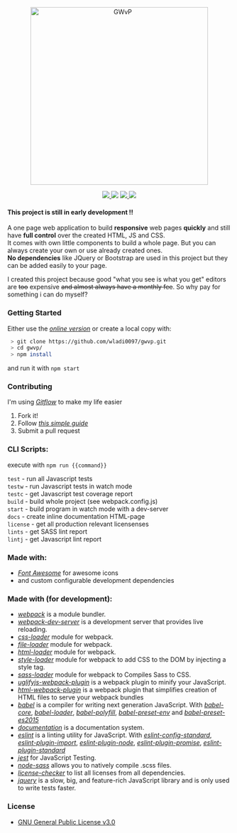 <p align="center">
  <img alt="GWvP" src="https://raw.githubusercontent.com/wladi0097/gwvp/master/src/img/GithubLogo.png" width="400"/>
</p>

<p align="center">
  <a title="Build Status" href="https://travis-ci.org/wladi0097/gwvp"><img src="https://travis-ci.org/wladi0097/gwvp.svg?branch=master">  </a>
  <a title="codecov" href="https://codecov.io/gh/wladi0097/gwvp"><img src="https://codecov.io/gh/wladi0097/gwvp/branch/master/graph/badge.svg"></a>
  <a title="js-standard-style" href="https://github.com/feross/standard"><img src="https://img.shields.io/badge/code%20style-standard-brightgreen.svg?style=flat">  </a>
  <a title="License: GPL v3" href="https://www.gnu.org/licenses/gpl-3.0"><img src="https://img.shields.io/badge/License-GPL%20v3-blue.svg">  </a>
</p>

#### This project is still in early development !!

A one page web application to build **responsive** web pages **quickly** and still have **full control** over the created HTML, JS and CSS.    
It comes with own little components to build a whole page. But you can always create your own or use already created ones.    
**No dependencies** like JQuery or Bootstrap are used in this project but they can be added easily to your page.

I created this project because good "what you see is what you get" editors are ~~too~~ expensive ~~and almost always have a monthly fee~~. So why pay for something i can do myself?

### Getting Started
Either use the *[online version](https://gwvp.glvp.de/)* or create a local copy with:

```bash
 > git clone https://github.com/wladi0097/gwvp.git
 > cd gwvp/
 > npm install
```
and run it with ``npm start``

### Contributing
I'm using *[Gitflow](https://github.com/nvie/gitflow)* to make my life easier
1. Fork it!
2. Follow *[this simple guide](https://danielkummer.github.io/git-flow-cheatsheet/)*
5. Submit a pull request

### CLI Scripts:
execute with ``npm run {{command}}``

``test`` 	- run all Javascript tests    
``testw`` 	- run Javascript tests in watch mode    
``testc`` 	- get Javascript test coverage report    
``build`` 	- build whole project (see webpack.config.js)   
``start`` 	- build program in watch mode with a dev-server   
``docs`` 	- create inline documentation HTML-page    
``license``	- get all production relevant licensenses    
``lints`` 	- get SASS lint report   
``lintj`` 	- get Javascript lint report    

### Made with:

* *[Font Awesome](http://fontawesome.io)* for awesome icons
* and custom configurable development dependencies

### Made with (for development):

 * *[webpack](https://webpack.js.org/)* is a module bundler.
 * *[webpack-dev-server](https://github.com/webpack/webpack-dev-server)* is a development server that provides live reloading.
 * *[css-loader](https://github.com/webpack-contrib/css-loader)* module for webpack.
 * *[file-loader](https://github.com/webpack-contrib/file-loader)* module for webpack.
 * *[html-loader](https://github.com/webpack-contrib/html-loader)* module for webpack.
 * *[style-loader](https://github.com/webpack-contrib/style-loader)* module for webpack to add CSS to the DOM by injecting a style tag.
 * *[sass-loader](https://github.com/webpack-contrib/sass-loader)* module for webpack to Compiles Sass to CSS.
 * *[uglifyjs-webpack-plugin](https://github.com/webpack-contrib/uglifyjs-webpack-plugin)* is a webpack plugin to minify your JavaScript.
 * *[html-webpack-plugin](https://github.com/jantimon/html-webpack-plugin)* is a webpack plugin that simplifies creation of HTML files to serve your webpack bundles
 * *[babel](https://babeljs.io/)* is a compiler for writing next generation JavaScript. With *[babel-core](https://github.com/babel/babel/tree/master/packages/babel-core)*, *[babel-loader](https://github.com/babel/babel-loader)*, *[babel-polyfill](https://github.com/babel/babel/tree/master/packages/babel-polyfill)*, *[babel-preset-env](https://github.com/babel/babel-preset-env)* and *[babel-preset-es2015](https://github.com/babel/babel/tree/master/packages/babel-preset-es2015)*
 * *[documentation](http://documentation.js.org/)* is a documentation system.
 * *[eslint](https://eslint.org/)* is a linting utility for JavaScript. With  *[eslint-config-standard](https://github.com/standard/eslint-config-standard)*,
 *[eslint-plugin-import](https://github.com/benmosher/eslint-plugin-import)*, *[eslint-plugin-node](https://github.com/mysticatea/eslint-plugin-node)*, *[eslint-plugin-promise](https://github.com/xjamundx/eslint-plugin-promise)*, *[eslint-plugin-standard](https://github.com/xjamundx/eslint-plugin-standard)*
 * *[jest](https://facebook.github.io/jest/)* for JavaScript Testing.
 * *[node-sass](https://github.com/sass/node-sass)* allows you to natively compile .scss files.
 * *[license-checker](https://github.com/davglass/license-checker)* to list all licenses from all dependencies.
 * *[jquery](https://jquery.com/)*  is a slow, big, and feature-rich JavaScript library and is only used to write tests faster.

### License
* [GNU General Public License v3.0](https://github.com/wladi0097/gwvp/blob/master/LICENSE)
